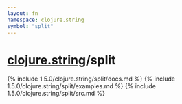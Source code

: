 ```yaml
---
layout: fn
namespace: clojure.string
symbol: "split"
---
```


# [clojure.string](../)/split

{% include 1.5.0/clojure.string/split/docs.md %}
{% include 1.5.0/clojure.string/split/examples.md %}
{% include 1.5.0/clojure.string/split/src.md %}

